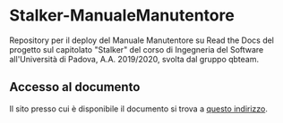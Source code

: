 # Stalker-ManualeManutentore
Repository per il deploy del Manuale Manutentore su Read the Docs del progetto sul capitolato "Stalker" del corso di Ingegneria del Software all'Università di Padova, A.A. 2019/2020, svolta dal gruppo qbteam.

## Accesso al documento
Il sito presso cui è disponibile il documento si trova a [questo indirizzo](https://stalker-manuale-manutentore.readthedocs.io/).
